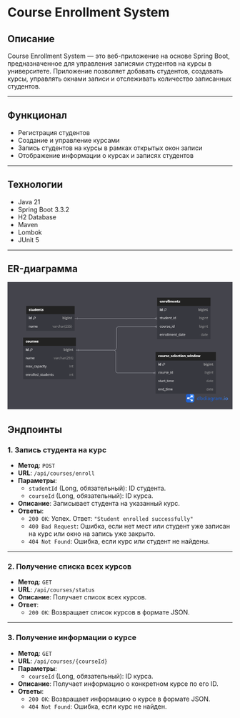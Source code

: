 # Course Enrollment System

## Описание
Course Enrollment System — это веб-приложение на основе Spring Boot, предназначенное для управления записями студентов на курсы в университете. Приложение позволяет добавать студентов, создавать курсы, управлять окнами записи и отслеживать количество записанных студентов.

---

## Функционал
- Регистрация студентов
- Создание и управление курсами
- Запись студентов на курсы в рамках открытых окон записи
- Отображение информации о курсах и записях студентов

---

## Технологии
- Java 21
- Spring Boot 3.3.2
- H2 Database
- Maven
- Lombok
- JUnit 5

---

## ER-диаграмма

![Database](src/main/resources/diagram.png)

## Эндпоинты

### 1. Запись студента на курс
- **Метод**: `POST`
- **URL**: `/api/courses/enroll`
- **Параметры**:
    - `studentId` (Long, обязательный): ID студента.
    - `courseId` (Long, обязательный): ID курса.
- **Описание**: Записывает студента на указанный курс.
- **Ответы**:
    - `200 OK`: Успех. Ответ: `"Student enrolled successfully"`
    - `400 Bad Request`: Ошибка, если нет мест или студент уже записан на курс или окно на запись уже закрыто.
    - `404 Not Found`: Ошибка, если курс или студент не найдены.

---

### 2. Получение списка всех курсов
- **Метод**: `GET`
- **URL**: `/api/courses/status`
- **Описание**: Получает список всех курсов.
- **Ответ**:
    - `200 OK`: Возвращает список курсов в формате JSON.

---

### 3. Получение информации о курсе
- **Метод**: `GET`
- **URL**: `/api/courses/{courseId}`
- **Параметры**:
    - `courseId` (Long, обязательный): ID курса.
- **Описание**: Получает информацию о конкретном курсе по его ID.
- **Ответы**:
    - `200 OK`: Возвращает информацию о курсе в формате JSON.
    - `404 Not Found`: Ошибка, если курс не найден.